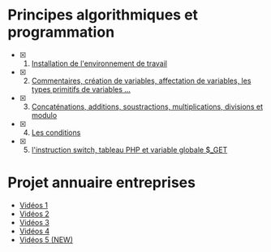 # Principes algorithmiques et programmation


- [X] 1. [Installation de l'environnement de travail](documentation/1.md)

- [X] 2. [Commentaires, création de variables, affectation de variables, les types primitifs de variables …](documentation/2.md)

- [X] 3. [Concaténations, additions, soustractions, multiplications, divisions et modulo](documentation/3.md)

- [X] 4. [Les conditions](documentation/4.md)

- [X] 5. [l'instruction switch, tableau PHP et variable globale $_GET](documentation/5.md)




# Projet annuaire entreprises

 - [Vidéos 1](https://www.youtube.com/watch?v=v-gQy7JnHgw)
 - [Vidéos 2](https://www.youtube.com/watch?v=-xcjZxtkaZ8)
 - [Vidéos 3](https://www.youtube.com/watch?v=0cKUXGxyApE)
 - [Vidéos 4](https://www.youtube.com/watch?v=CDr3NnK4JsA)
 - [Vidéos 5 (NEW)](https://www.youtube.com/watch?v=UebLrSLDuE4)